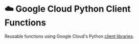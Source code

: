 # ☁️ Google Cloud Python Client Functions

Reusable functions using Google Cloud's Python [client libraries](https://cloud.google.com/python/docs/reference).
